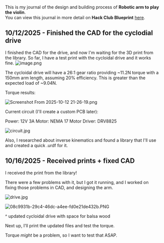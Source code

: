 <!--
  ===================    !!READ THIS NOTICE!!   ====================
  DO NOT edit this file manually. Your changes WILL BE OVERWRITTEN!
  This journal is auto generated and updated by Hack Club Blueprint.
  To edit this file, please edit your journal entries on Blueprint.
  ==================================================================
-->

This is my journal of the design and building process of **Robotic arm to play the violin**.  
You can view this journal in more detail on **Hack Club Blueprint** [here](https://blueprint.hackclub.com/projects/462).


## 10/12/2025 - Finished the CAD for the cyclodial drive  

I finished the CAD for the drive, and now I'm waiting for the 3D print from the library. So far, I have a test print with the cycloidal drive and it works fine. 
![image.png](https://blueprint.hackclub.com/user-attachments/blobs/proxy/eyJfcmFpbHMiOnsiZGF0YSI6MTkxNiwicHVyIjoiYmxvYl9pZCJ9fQ==--eaf4189ed549eb28b565a60b5b220b1672d6c459/image.png)

The cycloidal drive will have a 26:1 gear ratio providing ~11.2N torque with a 150mm arm length, assuming 20% efficiency. This is greater than the expected load of ~9.04N.

Torque results:

![Screenshot From 2025-10-12 21-26-19.png](https://blueprint.hackclub.com/user-attachments/blobs/proxy/eyJfcmFpbHMiOnsiZGF0YSI6MTkxOCwicHVyIjoiYmxvYl9pZCJ9fQ==--189f18c29fb14ef20e9d5d67c4c93d1901278447/Screenshot%20From%202025-10-12%2021-26-19.png)

Current circuit (I'll create a custom PCB later):

Power: 12V 3A
Motor: NEMA 17
Motor Driver: DRV8825

![circuit.jpg](https://blueprint.hackclub.com/user-attachments/blobs/proxy/eyJfcmFpbHMiOnsiZGF0YSI6MTkyMCwicHVyIjoiYmxvYl9pZCJ9fQ==--8794098f0fe17c3bafc1a283b9f93352c202971d/circuit.jpg)


Also, I researched about inverse kinematics and found a library that I'll use and created a quick .urdf for it.  

## 10/16/2025 - Received prints + fixed CAD  

I received the print from the library!

There were a few problems with it, but I got it running, and I worked on fixing those problems in CAD, and designing the arm.

![drive.jpg](https://blueprint.hackclub.com/user-attachments/blobs/proxy/eyJfcmFpbHMiOnsiZGF0YSI6MjU0MCwicHVyIjoiYmxvYl9pZCJ9fQ==--52643450384773aff0fa9e3f6b686435d6a05549/drive.jpg)


![08c9931b-29c4-46dc-a4ee-fd0e21de432b.PNG](https://blueprint.hackclub.com/user-attachments/blobs/proxy/eyJfcmFpbHMiOnsiZGF0YSI6MjUzOSwicHVyIjoiYmxvYl9pZCJ9fQ==--6baa9396db65ef09317167329159056adcdc8b75/08c9931b-29c4-46dc-a4ee-fd0e21de432b.PNG)

^ updated cycloidal drive with space for balsa wood


Next up, I'll print the updated files and test the torque.

Torque _might_ be a problem, so I want to test that ASAP.  

